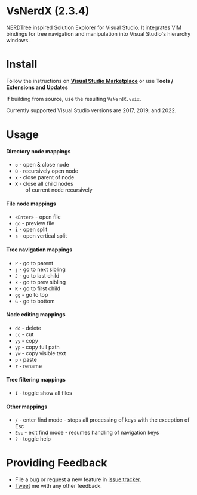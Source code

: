 # VsNerdX (2.3.4)
[NERDTree](https://github.com/scrooloose/nerdtree) inspired Solution Explorer for Visual Studio. It integrates VIM bindings for tree navigation and manipulation into Visual Studio's hierarchy windows.

# Install
Follow the instructions on **[Visual Studio Marketplace](https://marketplace.visualstudio.com/items?itemName=mstevius.vs-nerdx-solution-explorer)** or use **Tools / Extensions and Updates**

If building from source, use the resulting `VsNerdX.vsix`.

Currently supported Visual Studio versions are 2017, 2019, and 2022. 

# Usage
#### Directory node mappings
* `o` - open & close node
* `O` - recursively open node
* `x` - close parent of node
* `X` - close all child nodes  
&nbsp;&nbsp;&nbsp;&nbsp;&nbsp;&nbsp;&nbsp;of current node recursively

#### File node mappings
* `<Enter>` - open file
* `go` - preview file
* `i` - open split
* `s` - open vertical split

#### Tree navigation mappings
* `P` - go to parent
* `j` - go to next sibling
* `J` - go to last child
* `k` - go to prev sibling
* `K` - go to first child
* `gg` - go to top
* `G` - go to bottom

#### Node editing mappings
* `dd` - delete 
* `cc` - cut 
* `yy` - copy 
* `yp` - copy full path
* `yw` - copy visible text
* `p` - paste 
* `r` - rename

#### Tree filtering mappings
* `I` - toggle show all files 

#### Other mappings
* `/` - enter find mode - stops all processing of keys with the exception of Esc
* `Esc` - exit find mode - resumes handling of navigation keys
* `?` - toggle help

# Providing Feedback
* File a bug or request a new feature in [issue tracker](https://github.com/mstevius/vs-nerdx/issues).
* [Tweet](https://twitter.com/stevium) me  with any other feedback.
